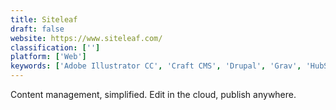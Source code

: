 ```yaml
---
title: Siteleaf
draft: false 
website: https://www.siteleaf.com/
classification: ['']
platform: ['Web']
keywords: ['Adobe Illustrator CC', 'Craft CMS', 'Drupal', 'Grav', 'HubSpot Website Platform', 'IM Creator', 'SilverStripe', 'Tipe', 'Webnode', 'Zoho Sites', 'concrete5']
---
```

Content management, simplified. Edit in the cloud, publish anywhere.